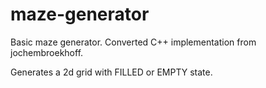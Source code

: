 # maze-generator

Basic maze generator. Converted C++ implementation from jochembroekhoff.

Generates a 2d grid with FILLED or EMPTY state.
